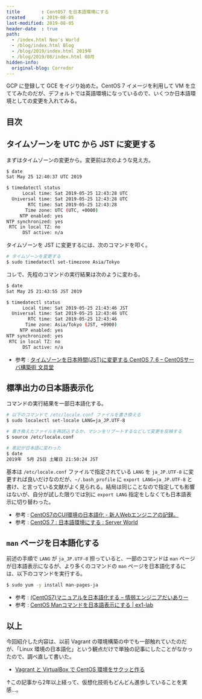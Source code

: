 ```yaml
---
title        : CentOS7 を日本語環境にする
created      : 2019-08-05
last-modified: 2019-08-05
header-date  : true
path:
  - /index.html Neo's World
  - /blog/index.html Blog
  - /blog/2019/index.html 2019年
  - /blog/2019/08/index.html 08月
hidden-info:
  original-blog: Corredor
---
```


GCP に登録して GCE をイジり始めた。CentOS 7 イメージを利用して VM を立ててみたのだが、デフォルトでは英語環境になっているので、いくつか日本語環境としての変更を入れてみる。

## 目次

## タイムゾーンを UTC から JST に変更する

まずはタイムゾーンの変更から。変更前は次のような見え方。

```bash
$ date
Sat May 25 12:40:37 UTC 2019

$ timedatectl status
      Local time: Sat 2019-05-25 12:43:28 UTC
  Universal time: Sat 2019-05-25 12:43:28 UTC
        RTC time: Sat 2019-05-25 12:43:28
       Time zone: UTC (UTC, +0000)
     NTP enabled: yes
NTP synchronized: yes
 RTC in local TZ: no
      DST active: n/a
```

タイムゾーンを JST に変更するには、次のコマンドを叩く。

```bash
# タイムゾーンを変更する
$ sudo timedatectl set-timezone Asia/Tokyo
```

コレで、先程のコマンドの実行結果は次のように変わる。

```bash
$ date
Sat May 25 21:43:55 JST 2019

$ timedatectl status
      Local time: Sat 2019-05-25 21:43:46 JST
  Universal time: Sat 2019-05-25 12:43:46 UTC
        RTC time: Sat 2019-05-25 12:43:46
       Time zone: Asia/Tokyo (JST, +0900)
     NTP enabled: yes
NTP synchronized: yes
 RTC in local TZ: no
      DST active: n/a
```

- 参考 : [タイムゾーンを日本時間(JST)に変更する CentOS 7, 6 – CentOSサーバ構築術 文具堂](https://centos.bungu-do.jp/archives/67)

## 標準出力の日本語表示化

コマンドの実行結果を一部日本語化する。

```bash
# 以下のコマンドで /etc/locale.conf ファイルを書き換える
$ sudo localectl set-locale LANG=ja_JP.UTF-8

# 書き換えたファイルを再読込するか、マシンをリブートするなどして変更を反映する
$ source /etc/locale.conf

# 表記が日本語に変わった
$ date
2019年  5月 25日 土曜日 21:50:24 JST
```

基本は `/etc/locale.conf` ファイルで指定されている `LANG` を `ja_JP.UTF-8` に変更すれば良いだけなのだが、`~/.bash_profile` に `export LANG=ja_JP.UTF-8` と書け、と言っている文献がよく見られる。結局は同じことなので指定しても影響はないが、自分が試した限りでは別に `export LANG` 指定をしなくても日本語表示に切り替わった。

- 参考 : [CentOS7のCUI環境の日本語化 - 新人Webエンジニアの記録。](http://blog.fagai.net/2017/04/04/centos7_cui_japanese/)
- 参考 : [CentOS 7 : 日本語環境にする : Server World](https://www.server-world.info/query?os=CentOS_7&p=japanese)

## `man` ページを日本語化する

前述の手順で `LANG` が `ja_JP.UTF-8` 担っていると、一部のコマンドは `man` ページが日本語表示になるが、より多くのコマンドの `man` ページを日本語化するには、以下のコマンドを実行する。

```bash
$ sudo yum -y install man-pages-ja
```

- 参考 : [(CentOS7)マニュアルを日本語化する – 情弱エンジニアだいありー](http://hiroumi.wpblog.jp/2016/04/30/centos7%E3%83%9E%E3%83%8B%E3%83%A5%E3%82%A2%E3%83%AB%E3%82%92%E6%97%A5%E6%9C%AC%E8%AA%9E%E5%8C%96%E3%81%99%E3%82%8B/)
- 参考 : [CentOS Manコマンドを日本語表示にする | ex1-lab](https://ex1.m-yabe.com/archives/2877)

## 以上

今回紹介した内容は、以前 Vagrant の環境構築の中でも一部触れていたのだが、「Linux 環境の日本語化」という観点だけで単独の記事にしたことがなかったので、調べ直して書いた。

- [Vagrant と VirtualBox で CentOS 環境をサクッと作る](/blog/2017/04/17-03.html)

↑この記事から2年以上経って、仮想化技術もどんどん進歩していることを実感…。
